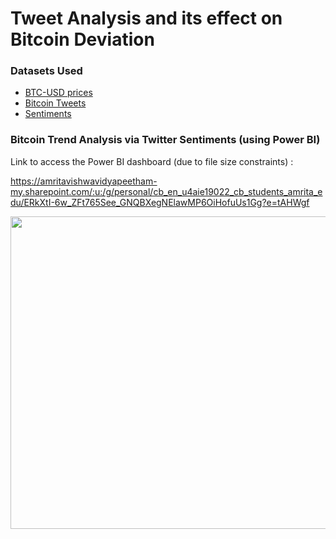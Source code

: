 # Tweet Analysis and its effect on Bitcoin Deviation

### Datasets Used

- <a href="https://www.kaggle.com/tencars/392-crypto-currency-pairs-at-minute-resolution?select=btcusd.csv">BTC-USD prices</a>
- <a href="https://www.kaggle.com/alaix14/bitcoin-tweets-20160101-to-20190329?select=tweets.csv">Bitcoin Tweets</a>
- <a href="https://www.kaggle.com/gauravduttakiit/bitcoin-tweets-16m-tweets-with-sentiment-tagged?select=mbsa.csv">Sentiments</a>

### Bitcoin Trend Analysis via Twitter Sentiments (using Power BI)

Link to access the Power BI dashboard (due to file size constraints) :

https://amritavishwavidyapeetham-my.sharepoint.com/:u:/g/personal/cb_en_u4aie19022_cb_students_amrita_edu/ERkXtI-6w_ZFt765See_GNQBXegNElawMP6OiHofuUs1Gg?e=tAHWgf

<img src="https://user-images.githubusercontent.com/59824729/142770723-a140ad32-7e32-431a-a51e-36b7b0b50059.png" width="800" height="500" />
